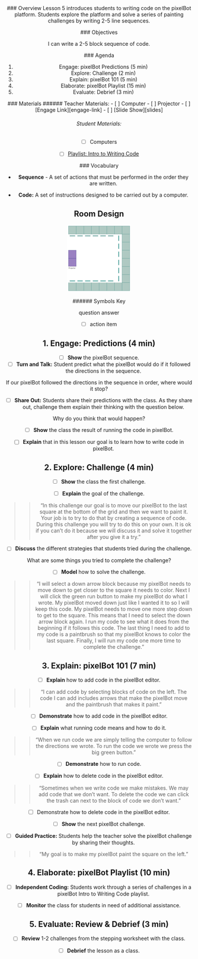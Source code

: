 <header class='header' title='pixelBot' subtitle='Lesson 05'/>

<notable>
<iconp src='/icons/activity.png'>### Overview</iconp>
Lesson 5 introduces students to writing code on the pixelBot platform. Students explore the platform and solve a series of painting challenges by writing 2-5 line sequences.

<iconp src='/icons/objectives.png'>### Objectives</iconp>

I can write a 2-5 block sequence of code.

<iconp src='/icons/agenda.png'>### Agenda</iconp>


1. Engage: pixelBot Predictions (5 min)
1. Explore: Challenge (2 min)
1. Explain: pixelBot 101 (5 min)
1. Elaborate: pixelBot Playlist (15 min)
1. Evaluate: Debrief (3 min)

<note>
<iconp src='/icons/materials.png'>### Materials</iconp>
###### Teacher Materials:
- [ ] Computer
- [ ] Projector
- [ ] [Engage Link][engage-link]
- [ ] [Slide Show][slides]

###### Student Materials:
- [ ] Computers
- [ ] [Playlist: Intro to Writing Code][ind-practice]


<iconp src='/icons/vocab.png'>### Vocabulary</iconp>

- **Sequence** - A set of actions that must be performed in the order they are written.

- **Code:** A set of instructions designed to be carried out by a computer.

</note>

<pagebreak/>

## Room Design

![room](/images/layout-online.png)

<note borderLeft='2px solid green' mt='2em'>
###### Symbols Key

<iconp ml='1.65em' type='question'>question</iconp>
<iconp ml='1.65em' type='answer'>answer</iconp>
- [ ] action item
</note>

<pagebreak/>

## 1. Engage: Predictions (4 min)
- [ ] **Show** the pixelBot sequence.
- [ ] **Turn and Talk:** Student predict what the pixelBot would do if it followed the directions in the sequence.

<iconp type='question'>If our pixelBot followed the directions in the sequence in order, where would it stop?</iconp>

- [ ] **Share Out:** Students share their predictions with the class. As they share out, challenge them explain their thinking with the question below.

<iconp type='question'>Why do you think that would happen?</iconp>

- [ ] **Show** the class the result of running the code in pixelBot.

- [ ] **Explain** that in this lesson our goal is to learn how to write code in pixelBot.

## 2. Explore: Challenge (4 min)
- [ ] **Show** the class the first challenge.

- [ ] **Explain** the goal of the challenge.
>> “In this challenge our goal is to move our pixelBot to the last square at the bottom of the grid and then we want to paint it. Your job is to try to do that by creating a sequence of code. During this challenge you will try to do this on your own. It is ok if you can’t do it because we will discuss it and solve it together after you give it a try.”

- [ ] **Discuss** the different strategies that students tried during the challenge.

<iconp type='question'>What are some things you tried to complete the challenge?</iconp>

- [ ] **Model** how to solve the challenge.
>> “I will select a down arrow block because my pixelBot needs to move down to get closer to the square it needs to color. Next I will click the green run button to make my pixelBot do what I wrote. My pixelBot moved down just like I wanted it to so I will keep this code. My pixelBot needs to move one more step down to get to the square. This means that I need to select the down arrow block again. I run my code to see what it does from the beginning if it follows this code. The last thing I need to add to my code is a paintbrush so that my pixelBot knows to color the last square. Finally, I will run my code one more time to complete the challenge.”

## 3. Explain: pixelBot 101 (7 min)
- [ ] **Explain** how to add code in the pixelBot editor.
>> “I can add code by selecting blocks of code on the left. The code I can add includes arrows that make the pixelBot move and the paintbrush that makes it paint.”

- [ ] **Demonstrate** how to add code in the pixelBot editor.

- [ ] **Explain** what running code means and how to do it.
>> “When we run code we are simply telling the computer to follow the directions we wrote. To run the code we wrote we press the big green button.”

- [ ] **Demonstrate** how to run code.

- [ ] **Explain** how to delete code in the pixelBot editor.
>> “Sometimes when we write code we make mistakes. We may add code that we don’t want. To delete the code we can click the trash can next to the block of code we don’t want.”

- [ ] Demonstrate how to delete code in the pixelBot editor.

- [ ] **Show** the next pixelBot challenge.

- [ ] **Guided Practice:** Students help the teacher solve the pixelBot challenge by sharing their thoughts.
>> “My goal is to make my pixelBot paint the square on the left.”

## 4. Elaborate: pixelBot Playlist (10 min)
- [ ] **Independent Coding:** Students work through a series of challenges in a pixelBot Intro to Writing Code playlist.

- [ ] **Monitor** the class for students in need of additional assistance.

## 5. Evaluate: Review & Debrief (3 min)
- [ ] **Review** 1-2 challenges from the stepping worksheet with the class.

- [ ] **Debrief** the lesson as a class.

</notable>

[slides]: https://drive.google.com/open?id=1ean8naFUkfNz0ntGLzHQzfmtFkctSoI8hKEruMHbujQ
[engage-link]: https://artbot-26016.firebaseapp.com/VY518
[ind-practice]: https://artbot-26016.firebaseapp.com/J42DG
[assess]: https://artbot-26016.firebaseapp.com/V3ZP3
